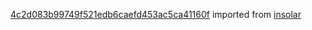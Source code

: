 [4c2d083b99749f521edb6caefd453ac5ca41160f](https://github.com/insolar/insolar/commit/4c2d083b99749f521edb6caefd453ac5ca41160f) imported from [insolar](https://github.com/insolar/insolar)
